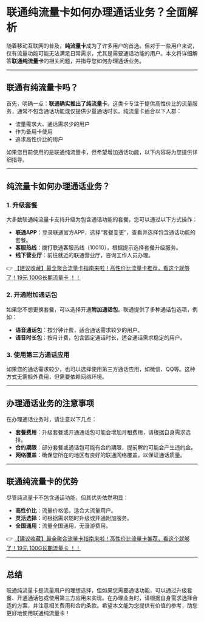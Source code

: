 # 联通纯流量卡如何办理通话业务？全面解析

随着移动互联网的普及，**纯流量卡**成为了许多用户的首选。但对于一些用户来说，仅有流量功能可能无法满足日常需求，尤其是需要通话功能的用户。本文将详细解答**联通纯流量卡**的相关问题，并指导您如何办理通话业务。

---

## 联通有纯流量卡吗？

首先，明确一点：**联通确实推出了纯流量卡**。这类卡专注于提供高性价比的流量服务，通常不包含通话功能或仅提供少量通话时长。纯流量卡适合以下人群：
- 流量需求大、通话需求少的用户
- 作为备用卡使用
- 追求高性价比的用户

如果您目前使用的是联通纯流量卡，但希望增加通话功能，以下内容将为您提供详细指导。

---

## 纯流量卡如何办理通话业务？

### 1. **升级套餐**
大多数联通纯流量卡支持升级为包含通话功能的套餐。您可以通过以下方式操作：
- **联通APP**：登录联通官方APP，选择“套餐变更”，查看并选择包含通话功能的套餐。
- **客服热线**：拨打联通客服热线（10010），根据提示选择套餐升级服务。
- **线下营业厅**：前往就近的联通营业厅，咨询工作人员办理。

👉 [【建议收藏】最全聚合流量卡指南来啦！高性价比流量卡推荐，看这个就够了！19元 100G长期流量卡 ！！](https://bit.ly/Liuliangka)

### 2. **开通附加通话包**
如果您不想更换套餐，可以选择开通**附加通话包**。联通提供了多种通话包选项，例如：
- **语音通话包**：按分钟计费，适合通话需求较少的用户。
- **语音时长包**：按月计费，包含固定通话时长，适合通话需求稳定的用户。

### 3. **使用第三方通话应用**
如果您的通话需求较少，也可以选择使用第三方通话应用，如微信、QQ等。这种方式无需额外费用，但需要依赖网络环境。

---

## 办理通话业务的注意事项

在办理通话业务时，请注意以下几点：
- **套餐费用**：升级套餐或开通通话包可能会增加月租费用，请根据自身需求选择。
- **合约期限**：部分套餐或通话包可能有合约期限，提前解约可能会产生违约金。
- **网络覆盖**：确保您所在的地区有良好的联通网络覆盖，以保证通话质量。

---

## 联通纯流量卡的优势

尽管纯流量卡不包含通话功能，但其优势依然明显：
- **高性价比**：流量价格低，适合大流量用户。
- **灵活选择**：可根据需求随时升级或开通附加服务。
- **全国通用**：流量全国通用，无漫游费用。

👉 [【建议收藏】最全聚合流量卡指南来啦！高性价比流量卡推荐，看这个就够了！19元 100G长期流量卡 ！！](https://bit.ly/Liuliangka)

---

## 总结

联通纯流量卡是流量用户的理想选择，但如果您需要通话功能，可以通过升级套餐、开通通话包或使用第三方应用来实现。在办理业务时，请根据自身需求选择合适的方案，并注意相关费用和合约条款。希望本文能为您提供有价值的参考，助您更好地使用联通纯流量卡！